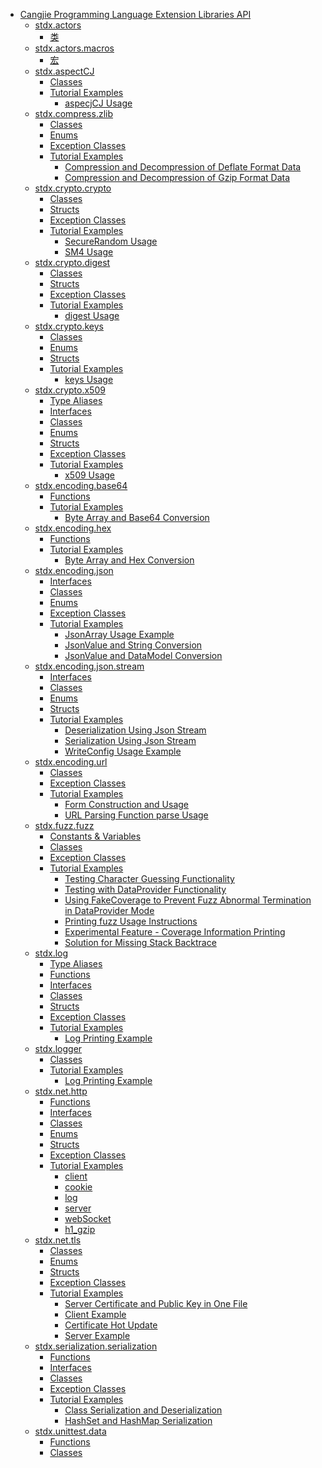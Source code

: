 - [Cangjie Programming Language Extension Libraries API](libs_overview.md)
    - [stdx.actors](actors/actors_package_overview.md)
        - [类](actors/actors_package_api/actors_package_classes.md)
    - [stdx.actors.macros](actors/macros/macros_package_overview.md)
        - [宏](actors/macros/macros_package_api/macros_package_macros.md)
    - [stdx.aspectCJ](aspectCJ/aspectCJ_package_overview.md)
        - [Classes](aspectCJ/aspectCJ_package_api/aspectCJ_package_classes.md)
        - [Tutorial Examples]()
            - [aspecjCJ Usage](aspectCJ/aspectCJ_samples/aspectCJ_sample.md)
    - [stdx.compress.zlib](compress/zlib/zlib_package_overview.md)
        - [Classes](compress/zlib/zlib_package_api/zlib_package_classes.md)
        - [Enums](compress/zlib/zlib_package_api/zlib_package_enums.md)
        - [Exception Classes](compress/zlib/zlib_package_api/zlib_package_exceptions.md)
        - [Tutorial Examples]()
            - [Compression and Decompression of Deflate Format Data](compress/zlib/zlib_samples/deflate_compress_decompress.md)
            - [Compression and Decompression of Gzip Format Data](compress/zlib/zlib_samples/gzip_compress_decompress.md)
    - [stdx.crypto.crypto](crypto/crypto/crypto_package_overview.md)
        - [Classes](crypto/crypto/crypto_package_api/crypto_package_classes.md)
        - [Structs](crypto/crypto/crypto_package_api/crypto_package_structs.md)
        - [Exception Classes](crypto/crypto/crypto_package_api/crypto_package_exceptions.md)
        - [Tutorial Examples]()
            - [SecureRandom Usage](crypto/crypto/crypto_samples/sample_secure_random.md)
            - [SM4 Usage](crypto/crypto/crypto_samples/sample_crypto.md)
    - [stdx.crypto.digest](crypto/digest/crypto_digest_package_overview.md)
        - [Classes](crypto/digest/digest_package_api/digest_package_classes.md)
        - [Structs](crypto/digest/digest_package_api/digest_package_structs.md)
        - [Exception Classes](crypto/digest/digest_package_api/digest_package_exceptions.md)
        - [Tutorial Examples]()
            - [digest Usage](crypto/digest/digest_samples/sample_digest.md)
    - [stdx.crypto.keys](crypto/keys/keys_package_overview.md)
        - [Classes](crypto/keys/keys_package_api/keys_package_classes.md)
        - [Enums](crypto/keys/keys_package_api/keys_package_enums.md)
        - [Structs](crypto/keys/keys_package_api/keys_package_structs.md)
        - [Tutorial Examples]()
            - [keys Usage](crypto/keys/keys_samples/sample_keys.md)
    - [stdx.crypto.x509](crypto/x509/x509_package_overview.md)
        - [Type Aliases](crypto/x509/x509_package_api/x509_package_type.md)
        - [Interfaces](crypto/x509/x509_package_api/x509_package_interfaces.md)
        - [Classes](crypto/x509/x509_package_api/x509_package_classes.md)
        - [Enums](crypto/x509/x509_package_api/x509_package_enums.md)
        - [Structs](crypto/x509/x509_package_api/x509_package_structs.md)
        - [Exception Classes](crypto/x509/x509_package_api/x509_package_exceptions.md)
        - [Tutorial Examples]()
            - [x509 Usage](crypto/x509/x509_samples/sample_x509.md)
    - [stdx.encoding.base64](encoding/base64/base64_package_overview.md)
        - [Functions](encoding/base64/base64_package_api/base64_package_funcs.md)
        - [Tutorial Examples]()
            - [Byte Array and Base64 Conversion](encoding/base64/base64_samples/base64.md)
    - [stdx.encoding.hex](encoding/hex/hex_package_overview.md)
        - [Functions](encoding/hex/hex_package_api/hex_package_funcs.md)
        - [Tutorial Examples]()
            - [Byte Array and Hex Conversion](encoding/hex/hex_samples/hex.md)
    - [stdx.encoding.json](encoding/json/json_package_overview.md)
        - [Interfaces](encoding/json/json_package_api/encoding_json_package_interfaces.md)
        - [Classes](encoding/json/json_package_api/encoding_json_package_classes.md)
        - [Enums](encoding/json/json_package_api/encoding_json_package_enums.md)
        - [Exception Classes](encoding/json/json_package_api/encoding_json_package_exceptions.md)
        - [Tutorial Examples]()
            - [JsonArray Usage Example](encoding/json/json_samples/json_array_sample.md)
            - [JsonValue and String Conversion](encoding/json/json_samples/json_value_sample.md)
            - [JsonValue and DataModel Conversion](encoding/json/json_samples/to_json_sample.md)
    - [stdx.encoding.json.stream](encoding/json_stream/json_stream_package_overview.md)
        - [Interfaces](encoding/json_stream/json_stream_package_api/encoding_json_stream_package_interfaces.md)
        - [Classes](encoding/json_stream/json_stream_package_api/encoding_json_stream_package_classes.md)
        - [Enums](encoding/json_stream/json_stream_package_api/encoding_json_stream_package_enums.md)
        - [Structs](encoding/json_stream/json_stream_package_api/encoding_json_stream_package_structs.md)
        - [Tutorial Examples]()
            - [Deserialization Using Json Stream](encoding/json_stream/json_stream_samples/sample_json_reader.md)
            - [Serialization Using Json Stream](encoding/json_stream/json_stream_samples/sample_json_writer.md)
            - [WriteConfig Usage Example](encoding/json_stream/json_stream_samples/sample_json_writeconfig.md)
    - [stdx.encoding.url](encoding/url/url_package_overview.md)
        - [Classes](encoding/url/url_package_api/url_package_classes.md)
        - [Exception Classes](encoding/url/url_package_api/url_package_exceptions.md)
        - [Tutorial Examples]()
            - [Form Construction and Usage](encoding/url/url_samples/form.md)
            - [URL Parsing Function parse Usage](encoding/url/url_samples/url_parse.md)
    - [stdx.fuzz.fuzz](fuzz/fuzz_package_overview.md)
        - [Constants & Variables](fuzz/fuzz_package_api/fuzz_package_constants_vars.md)
        - [Classes](fuzz/fuzz_package_api/fuzz_package_classes.md)
        - [Exception Classes](fuzz/fuzz_package_api/fuzz_package_exceptions.md)
        - [Tutorial Examples]()
            - [Testing Character Guessing Functionality](fuzz/fuzz_samples/basic_fuzzing_test.md)
            - [Testing with DataProvider Functionality](fuzz/fuzz_samples/dataprovider_usage.md)
            - [Using FakeCoverage to Prevent Fuzz Abnormal Termination in DataProvider Mode](fuzz/fuzz_samples/fake_coverage_usage.md)
            - [Printing fuzz Usage Instructions](fuzz/fuzz_samples/print_cj-fuzz_usage.md)
            - [Experimental Feature - Coverage Information Printing](fuzz/fuzz_samples/print_coverage.md)
            - [Solution for Missing Stack Backtrace](fuzz/fuzz_samples/stack_backtrace_missing_solution.md)
    - [stdx.log](log/log_package_overview.md)
        - [Type Aliases](log/log_package_api/log_package_types.md)
        - [Functions](log/log_package_api/log_package_funcs.md)
        - [Interfaces](log/log_package_api/log_package_interfaces.md)
        - [Classes](log/log_package_api/log_package_classes.md)
        - [Structs](log/log_package_api/log_package_structs.md)
        - [Exception Classes](log/log_package_api/log_package_exceptions.md)
        - [Tutorial Examples]()
            - [Log Printing Example](log/log_samples/log_sample.md)
    - [stdx.logger](logger/logger_package_overview.md)
        - [Classes](logger/logger_package_api/logger_package_classes.md)
        - [Tutorial Examples]()
            - [Log Printing Example](logger/logger_samples/logger_sample.md)
    - [stdx.net.http](net/http/http_package_overview.md)
        - [Functions](net/http/http_package_api/http_package_funcs.md)
        - [Interfaces](net/http/http_package_api/http_package_interfaces.md)
        - [Classes](net/http/http_package_api/http_package_classes.md)
        - [Enums](net/http/http_package_api/http_package_enums.md)
        - [Structs](net/http/http_package_api/http_package_structs.md)
        - [Exception Classes](net/http/http_package_api/http_package_exceptions.md)
        - [Tutorial Examples]()
            - [client](net/http/http_samples/http_client.md)
            - [cookie](net/http/http_samples/cookie.md)
            - [log](net/http/http_samples/log.md)
            - [server](net/http/http_samples/http_server.md)
            - [webSocket](net/http/http_samples/webSocket.md)
            - [h1_gzip](net/http/http_samples/h1_gzip.md)
    - [stdx.net.tls](net/tls/tls_package_overview.md)
        - [Classes](net/tls/tls_package_api/tls_package_classes.md)
        - [Enums](net/tls/tls_package_api/tls_package_enums.md)
        - [Structs](net/tls/tls_package_api/tls_package_structs.md)
        - [Exception Classes](net/tls/tls_package_api/tls_package_exceptions.md)
        - [Tutorial Examples]()
            - [Server Certificate and Public Key in One File](net/tls/tls_samples/cert_key.md)
            - [Client Example](net/tls/tls_samples/client.md)
            - [Certificate Hot Update](net/tls/tls_samples/hot_update_cert.md)
            - [Server Example](net/tls/tls_samples/server.md)
    - [stdx.serialization.serialization](serialization/serialization_package_overview.md)
        - [Functions](serialization/serialization_package_api/serialization_package_functions.md)
        - [Interfaces](serialization/serialization_package_api/serialization_package_interfaces.md)
        - [Classes](serialization/serialization_package_api/serialization_package_classes.md)
        - [Exception Classes](serialization/serialization_package_api/serialization_package_exceptions.md)
        - [Tutorial Examples]()
            - [Class Serialization and Deserialization](serialization/serialization_samples/serialize_and_deserialize_class.md)
            - [HashSet and HashMap Serialization](serialization/serialization_samples/serialize_hashmap_and_hashset.md)
    - [stdx.unittest.data](unittest/data/data_package_overview.md)
        - [Functions](unittest/data/data_package_api/data_package_functions.md)
        - [Classes](unittest/data/data_package_api/data_package_classes.md)